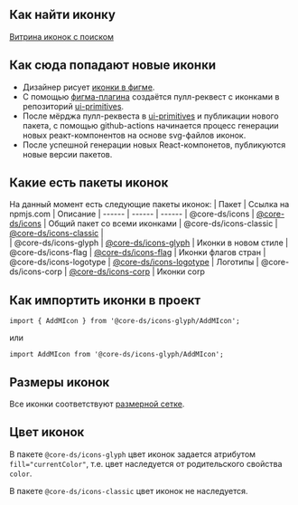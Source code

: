 ## Как найти иконку

[Витрина иконок с поиском](https://core-ds.github.io/icons-demo/)

## Как сюда попадают новые иконки

-   Дизайнер рисует [иконки в фигме](https://www.figma.com/file/QoGuPDB1hAMoMMqsQQ4Mx7lB/Icons?node-id=3882%3A144).
-   С помощью [фигма-плагина](https://www.figma.com/community/plugin/822773501021259599/Publish-Icons) создаётся пулл-реквест с иконками в репозиторий [ui-primitives](https://github.com/core-ds/ui-primitives).
-   После мёрджа пулл-реквеста в [ui-primitives](https://github.com/core-ds/ui-primitives) и публикации нового пакета, с помощью github-actions начинается процесс генерации новых реакт-компонентов на основе svg-файлов иконок.
-   После успешной генерации новых React-компонетов, публикуются новые версии пакетов.

## Какие есть пакеты иконок

На данный момент есть следующие пакеты иконок:
| Пакет | Ссылка на npmjs.com | Описание
| ------ | ------ | ------
| @core-ds/icons | [@core-ds/icons](https://www.npmjs.com/package/@alfalab/icons) | Общий пакет со всеми иконками
| @core-ds/icons-classic | [@core-ds/icons-classic](https://www.npmjs.com/package/@alfalab/icons-classic) |  
| @core-ds/icons-glyph | [@core-ds/icons-glyph](https://www.npmjs.com/package/@alfalab/icons-glyph) | Иконки в новом стиле
| @core-ds/icons-flag | [@core-ds/icons-flag](https://www.npmjs.com/package/@alfalab/icons-flag) | Иконки флагов стран
| @core-ds/icons-logotype | [@core-ds/icons-logotype](https://www.npmjs.com/package/@alfalab/icons-logotype) | Логотипы
| @core-ds/icons-corp | [@core-ds/icons-corp](https://www.npmjs.com/package/@alfalab/icons-corp) | Иконки corp

## Как импортить иконки в проект

`import { AddMIcon } from '@core-ds/icons-glyph/AddMIcon';`

или

`import AddMIcon from '@core-ds/icons-glyph/AddMIcon';`

## Размеры иконок

Все иконки соответствуют [размерной сетке](https://github.com/core-ds/ui-primitives/wiki/%D0%A2%D1%80%D0%B5%D0%B1%D0%BE%D0%B2%D0%B0%D0%BD%D0%B8%D1%8F-%D0%BA-%D0%B8%D0%BA%D0%BE%D0%BD%D0%BA%D0%B0%D0%BC).

## Цвет иконок

В пакете `@core-ds/icons-glyph` цвет иконок задается атрибутом `fill="currentColor"`, т.е. цвет наследуется от родительского свойства `color`.

В пакете `@core-ds/icons-classic` цвет иконок не наследуется.
